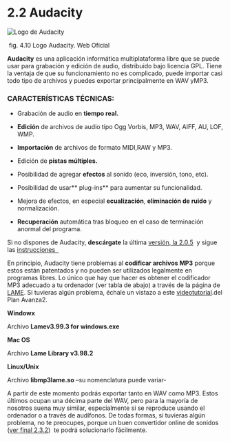 # 2.2 Audacity


![Logo de Audacity](http://audacity.sourceforge.net/images/Audacity-logo-r_50pct.jpg "Logo de Audacity. Web oficial")


 fig. 4.10 Logo Audacity. Web Oficial

**Audacity** es una aplicación informática multiplataforma libre que se puede usar para grabación y edición de audio, distribuido bajo licencia GPL. Tiene la ventaja de que su funcionamiento no es complicado, puede importar casi todo tipo de archivos y puedes exportar principalmente en WAV yMP3.

### **CARACTERÍSTICAS TÉCNICAS:**

*   Grabación de audio en **tiempo real.**
*   **Edición** de archivos de audio tipo Ogg Vorbis, MP3, WAV, AIFF, AU, LOF, WMP.
*   **Importación** de archivos de formato MIDI,RAW y MP3.
*   Edición de **pistas múltiples.**
*   Posibilidad de agregar **efectos** al sonido (eco, inversión, tono, etc).
*   Posibilidad de usar** plug-ins** para aumentar su funcionalidad.
*   Mejora de efectos, en especial **ecualización**, **eliminación de ruido** y normalización.   
    
*   **Recuperación** automática tras bloqueo en el caso de terminación anormal del programa.

Si no dispones de Audacity, **descárgate** la última [versión, la 2.0.5](http://audacity.sourceforge.net/download/windows "Descarga de Audacity")  y sigue las [instrucciones  ](http://www.aularagon.org/Files/UserFiles/File/Internet_aula/INF_COMUNICACION/Tutoriales/OIaudacity_demo_instalar/OIaudacity_demo.htm "Cómo descargar Audacity")

En principio, Audacity tiene problemas al **codificar archivos MP3** porque estos están patentados y no pueden ser utilizados legalmente en programas libres. Lo único que hay que hacer es obtener el codificador MP3 adecuado a tu ordenador (ver tabla de abajo) a través de la página de [LAME](http://audacity.sourceforge.net/help/faq_i18n?s=install&i=lame-mp3&lang=es "Web de Audacity"). Si tuvieras algún problema, échale un vistazo a este [videotutorial](http://www.aularagon.org/Files/UserFiles/File/Internet_aula/INF_COMUNICACION/Tutoriales/lameMP3_demo/lameMP3_demo.htm "Audacity").del Plan Avanza2.[  
](http://www.aularagon.org/Files/UserFiles/File/Internet_aula/INF_COMUNICACION/Tutoriales/lameMP3_demo/lameMP3_demo.htm)

**Windowx**

Archivo **Lamev3.99.3 for windows.exe**

**Mac OS**

Archivo **Lame Library v3.98.2**

**Linux/Unix**

Archivo **libmp3lame.so** –su nomenclatura puede variar-

A partir de este momento podrás exportar tanto en WAV como MP3. Estos últimos ocupan una décima parte del WAV, pero para la mayoría de nosotros suena muy similar, especialmente si se reproduce usando el ordenador o a través de audífonos. De todas formas, si tuvieras algún problema, no te preocupes, porque un buen convertidor online de sonidos ([ver final 2.3.2](232_grabadoras_de_audio_online.html "Convertir sonidos"))  te podrá solucionarlo fácilmente.

